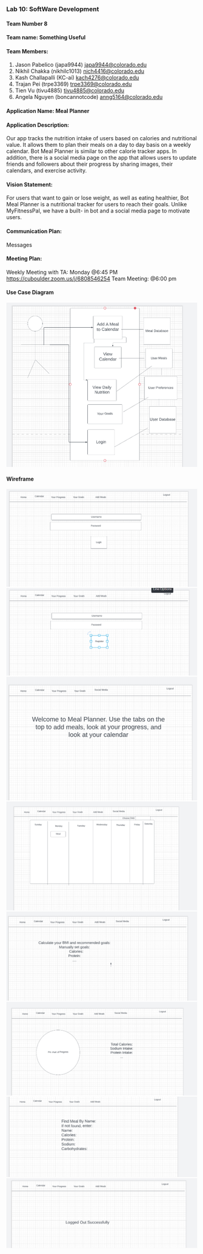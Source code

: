 ### Lab 10: SoftWare Development

#### Team Number 8

#### Team name: Something Useful

#### Team Members:
1. Jason Pabelico (japa9944) japa9944@colorado.edu 
2. Nikhil Chakka (nikhilc1013) nich4416@colorado.edu 
3. Kash Challapalli (KC-ai) kach4276@colorado.edu 
4. Trajan Pei (trpe3369) trpe3369@colorado.edu   
5. Tien Vu (tivu4885) tivu4885@colorado.edu   
6. Angela Nguyen (boncannotcode) anng5164@colorado.edu 

#### Application Name: Meal Planner
#### Application Description: 
Our app tracks the nutrition intake of users based on calories and nutritional value. It allows them to plan their meals on a day to day basis on a weekly calendar. Bot Meal Planner is similar to other calorie tracker apps.
In addition, there is a social media page on the app that allows users to update friends and followers about their progress by sharing images, their calendars, and exercise activity.

#### Vision Statement: 
For users that want to gain or lose weight, as well as eating healthier, Bot Meal Planner is a nutritional tracker for users to reach their goals. Unlike MyFitnessPal, we have a built- in bot and a social media page to motivate users.

#### Communication Plan: 
Messages

#### Meeting Plan:
Weekly Meeting with TA: Monday @6:45 PM https://cuboulder.zoom.us/j/6808546254
Team Meeting: @6:00 pm

#### Use Case Diagram
![Use Case](use_case_diagram.PNG)

#### Wireframe
![Wireframe](wireframes/loginwireframe.PNG)
![Wireframe](wireframes/registerwireframe.PNG)
![Wireframe](wireframes/homepagewireframe.PNG)
![Wireframe](wireframes/calendarwireframe.PNG)
![Wireframe](wireframes/yourgoalswireframe.PNG)
![Wireframe](wireframes/yourprogresswireframe.PNG)
![Wireframe](wireframes/addmealwireframe.PNG)
![Wireframe](wireframes/logoutwireframe.PNG)